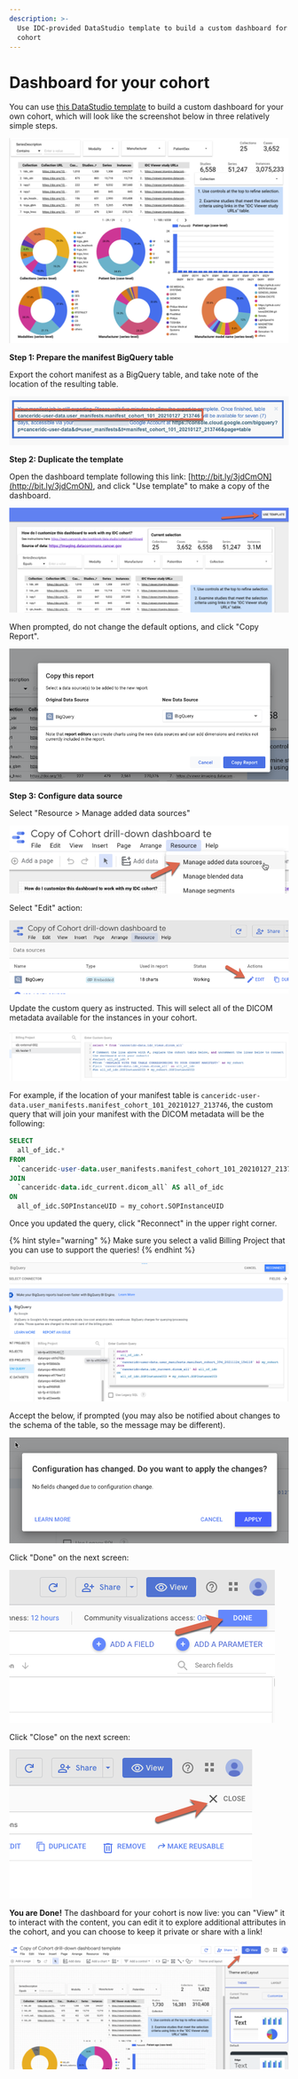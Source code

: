```yaml
---
description: >-
  Use IDC-provided DataStudio template to build a custom dashboard for your
  cohort
---
```


# Dashboard for your cohort

You can use [this DataStudio template](http://bit.ly/3jdCmON) to build a custom dashboard for your own cohort, which will look like the screenshot below in three relatively simple steps.

![Screenshot of the DataStudio dashboard template you can use to explore your cohort.](<../../.gitbook/assets/image (11).png>)

**Step 1: Prepare the manifest BigQuery table**

Export the cohort manifest as a BigQuery table, and take note of the location of the resulting table.

![Name of the BQ table you will need is highlighted with the red rectangle.](<../../.gitbook/assets/image (14).png>)

**Step 2: Duplicate the template**

Open the dashboard template following this link: [http://bit.ly/3jdCmON](http://bit.ly/3jdCmON), and click "Use template" to make a copy of the dashboard.

![](<../../.gitbook/assets/image (16) (1).png>)

When prompted, do not change the default options, and click "Copy Report".

![](<../../.gitbook/assets/image (13).png>)

**Step 3: Configure data source**

Select "Resource > Manage added data sources"

![](<../../.gitbook/assets/image (5).png>)

Select "Edit" action:

![](<../../.gitbook/assets/image (4).png>)

Update the custom query as instructed. This will select all of the DICOM metadata available for the instances in your cohort.

![](<../../.gitbook/assets/image (12).png>)

For example, if the location of your manifest table is `canceridc-user-data.user_manifests.manifest_cohort_101_20210127_213746`, the custom query that will join your manifest with the DICOM metadata will be the following:

```sql
SELECT
  all_of_idc.*
FROM
  `canceridc-user-data.user_manifests.manifest_cohort_101_20210127_213746` AS my_cohort
JOIN
  `canceridc-data.idc_current.dicom_all` AS all_of_idc
ON
  all_of_idc.SOPInstanceUID = my_cohort.SOPInstanceUID
```

Once you updated the query, click "Reconnect" in the upper right corner.&#x20;

{% hint style="warning" %}
Make sure you select a valid Billing Project that you can use to support the queries!
{% endhint %}

![](<../../.gitbook/assets/image (22).png>)

Accept the below, if prompted (you may also be notified about changes to the schema of the table, so the message may be different).

![](<../../.gitbook/assets/image (8).png>)

Click "Done" on the next screen:

![](<../../.gitbook/assets/image (6).png>)

Click "Close" on the next screen:

![](<../../.gitbook/assets/image (10).png>)

**You are Done!** The dashboard for your cohort is now live: you can "View" it to interact with the content, you can edit it to explore additional attributes in the cohort, and you can choose to keep it private or share with a link!

![](<../../.gitbook/assets/image (2).png>)
